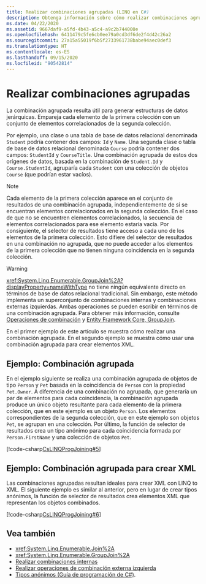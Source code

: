 ```yaml
---
title: Realizar combinaciones agrupadas (LINQ en C#)
description: Obtenga información sobre cómo realizar combinaciones agrupadas con LINQ en C#.
ms.date: 04/22/2020
ms.assetid: 9667daf9-a5fd-4b43-a5c4-a9c2b744000e
ms.openlocfilehash: 6411479c5fe6cb0ee79a0cd3df6de2f4d42c26a2
ms.sourcegitcommit: 27a15a55019f6b5f2733961738babe94aec0def3
ms.translationtype: HT
ms.contentlocale: es-ES
ms.lasthandoff: 09/15/2020
ms.locfileid: "90542814"
---
```

# <a name="perform-grouped-joins"></a>Realizar combinaciones agrupadas

La combinación agrupada resulta útil para generar estructuras de datos jerárquicas. Empareja cada elemento de la primera colección con un conjunto de elementos correlacionados de la segunda colección.

Por ejemplo, una clase o una tabla de base de datos relacional denominada `Student` podría contener dos campos: `Id` y `Name`. Una segunda clase o tabla de base de datos relacional denominada `Course` podría contener dos campos: `StudentId` y `CourseTitle`. Una combinación agrupada de estos dos orígenes de datos, basada en la combinación de `Student.Id` y `Course.StudentId`, agruparía cada `Student` con una colección de objetos `Course` (que podrían estar vacíos).

> [!NOTE]
> Cada elemento de la primera colección aparece en el conjunto de resultados de una combinación agrupada, independientemente de si se encuentran elementos correlacionados en la segunda colección. En el caso de que no se encuentren elementos correlacionados, la secuencia de elementos correlacionados para ese elemento estaría vacía. Por consiguiente, el selector de resultados tiene acceso a cada uno de los elementos de la primera colección. Esto difiere del selector de resultados en una combinación no agrupada, que no puede acceder a los elementos de la primera colección que no tienen ninguna coincidencia en la segunda colección.

> [!WARNING]
> <xref:System.Linq.Enumerable.GroupJoin%2A?displayProperty=nameWithType> no tiene ningún equivalente directo en términos de base de datos relacional tradicional. Sin embargo, este método implementa un superconjunto de combinaciones internas y combinaciones externas izquierdas. Ambas operaciones se pueden escribir en términos de una combinación agrupada. Para obtener más información, consulte [Operaciones de combinación](../programming-guide/concepts/linq/join-operations.md) y [Entity Framework Core, GroupJoin](/ef/core/querying/complex-query-operators#groupjoin).

En el primer ejemplo de este artículo se muestra cómo realizar una combinación agrupada. En el segundo ejemplo se muestra cómo usar una combinación agrupada para crear elementos XML.

## <a name="example---group-join"></a>Ejemplo: Combinación agrupada

En el ejemplo siguiente se realiza una combinación agrupada de objetos de tipo `Person` y `Pet` basada en la coincidencia de `Person` con la propiedad `Pet.Owner`. A diferencia de una combinación no agrupada, que generaría un par de elementos para cada coincidencia, la combinación agrupada produce un único objeto resultante para cada elemento de la primera colección, que en este ejemplo es un objeto `Person`. Los elementos correspondientes de la segunda colección, que en este ejemplo son objetos `Pet`, se agrupan en una colección. Por último, la función de selector de resultados crea un tipo anónimo para cada coincidencia formada por `Person.FirstName` y una colección de objetos `Pet`.

[!code-csharp[CsLINQProgJoining#5](~/samples/snippets/csharp/concepts/linq/how-to-perform-grouped-joins_1.cs)]

## <a name="example---group-join-to-create-xml"></a>Ejemplo: Combinación agrupada para crear XML

Las combinaciones agrupadas resultan ideales para crear XML con LINQ to XML. El siguiente ejemplo es similar al anterior, pero en lugar de crear tipos anónimos, la función de selector de resultados crea elementos XML que representan los objetos combinados.

[!code-csharp[CsLINQProgJoining#6](~/samples/snippets/csharp/concepts/linq/how-to-perform-grouped-joins_2.cs)]

## <a name="see-also"></a>Vea también

- <xref:System.Linq.Enumerable.Join%2A>
- <xref:System.Linq.Enumerable.GroupJoin%2A>
- [Realizar combinaciones internas](perform-inner-joins.md)
- [Realizar operaciones de combinación externa izquierda](perform-left-outer-joins.md)
- [Tipos anónimos (Guía de programación de C#)](../programming-guide/classes-and-structs/anonymous-types.md).
